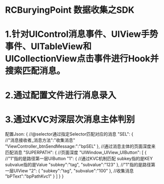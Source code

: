 # RCBuryingPoint 数据收集之SDK

# 1.针对UIControl消息事件、UIView手势事件、UITableView和UICollectionView点击事件进行Hook并搜索匹配消息。
# 2.通过配置文件进行消息录入
# 3.通过KVC对深层次消息主体判别


配置Json:
{
	//@selector通过指定Selector匹配对应的消息 
	"SEL":
	{    
	//"消息接收者_消息方法":"收集消息"
        "ViewController_btnSendMessage:":"bpSEL"
	},
	//通过消息主体的页面深度来匹配消息
	"SUPERPATH":
	{
	//页面深度
		"UIWindow_UIView_UIButton":
		[
			{
				//"1"指的是路径第一层UIButton
				"1":
				{
					//通过KVC机制匹配 subkey指的是KEY subvalue指的是Value
					"subkey":"tag",
					"subvalue":"123"
				},
				//"1"指的是路径第一层UIView
				"2":
				{
					"subkey":"tag",
					"subvalue":"100"
				},
				//收集消息
				"bPText":"bpPathKvc1"
			}
		]
	}
}

